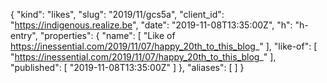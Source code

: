 {
  "kind": "likes",
  "slug": "2019/11/gcs5a",
  "client_id": "https://indigenous.realize.be",
  "date": "2019-11-08T13:35:00Z",
  "h": "h-entry",
  "properties": {
    "name": [
      "Like of https://inessential.com/2019/11/07/happy_20th_to_this_blog_"
    ],
    "like-of": [
      "https://inessential.com/2019/11/07/happy_20th_to_this_blog_"
    ],
    "published": [
      "2019-11-08T13:35:00Z"
    ]
  },
  "aliases": [
  ]
}
